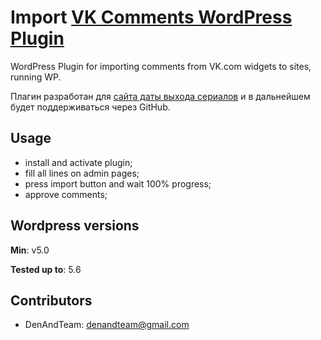 # Import [VK Comments WordPress Plugin](https://wordpress.org/plugins/import-vk-comments/)

WordPress Plugin for importing comments from VK.com widgets to sites, running WP.

Плагин разработан для [сайта даты выхода сериалов](https://tvdate.ru) и в дальнейшем будет поддерживаться через GitHub.

## Usage

* install and activate plugin;
* fill all lines on admin pages;
* press import button and wait 100% progress;
* approve comments;

## Wordpress versions

**Min**: v5.0

**Tested up to**: 5.6

## Contributors
- DenAndTeam: denandteam@gmail.com
